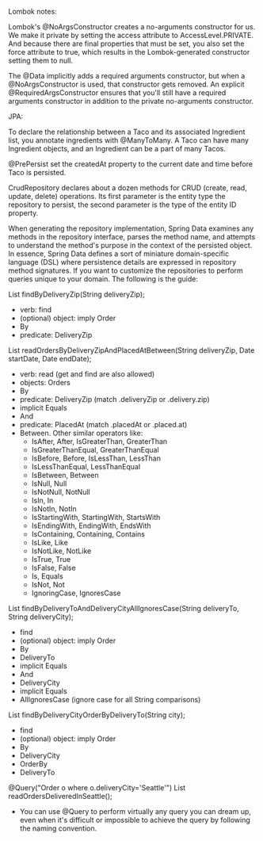 Lombok notes:

Lombok's @NoArgsConstructor creates a no-arguments constructor for us. We make it private by setting the access attribute to AccessLevel.PRIVATE. And because there are final properties that must be set, you also set the force attribute to true, which results in the Lombok-generated constructor setting them to null.

The @Data implicitly adds a required arguments constructor, but when a @NoArgsConstructor is used, that constructor gets removed. An explicit @RequiredArgsConstructor ensures that you'll still have a required arguments constructor in addition to the private no-arguments constructor. 

JPA:

To declare the relationship between a Taco and its associated Ingredient list, you annotate ingredients with @ManyToMany. A Taco can have many Ingredient objects, and an Ingredient can be a part of many Tacos.

@PrePersist set the createdAt property to the current date and time before Taco is persisted. 

CrudRepository declares about a dozen methods for CRUD (create, read, update, delete) operations. Its first parameter is the entity type the repository to persist, the second parameter is the type of the entity ID property.

When generating the repository implementation, Spring Data examines any methods in the repository interface, parses the method name, and attempts to understand the method's purpose in the context of the persisted object. In essence, Spring Data defines a sort of miniature domain-specific language (DSL) where persistence details are expressed in repository method signatures. If you want to customize the repositories to perform queries unique to your domain. The following is the guide:
 
List<Order> findByDeliveryZip(String deliveryZip);
* verb: find
* (optional) object: imply Order
* By
* predicate: DeliveryZip

List<Order> readOrdersByDeliveryZipAndPlacedAtBetween(String deliveryZip, Date startDate, Date endDate);
* verb: read (get and find are also allowed)
* objects: Orders
* By
* predicate: DeliveryZip (match .deliveryZip or .delivery.zip)
* implicit Equals
* And
* predicate: PlacedAt (match .placedAt or .placed.at)
* Between. Other similar operators like:
  * IsAfter, After, IsGreaterThan, GreaterThan
  * IsGreaterThanEqual, GreaterThanEqual
  * IsBefore, Before, IsLessThan, LessThan
  * IsLessThanEqual, LessThanEqual
  * IsBetween, Between
  * IsNull, Null
  * IsNotNull, NotNull
  * IsIn, In
  * IsNotIn, NotIn
  * IsStartingWith, StartingWith, StartsWith
  * IsEndingWith, EndingWith, EndsWith
  * IsContaining, Containing, Contains
  * IsLike, Like
  * IsNotLike, NotLike
  * IsTrue, True
  * IsFalse, False
  * Is, Equals
  * IsNot, Not
  * IgnoringCase, IgnoresCase

List<Order> findByDeliveryToAndDeliveryCityAllIgnoresCase(String deliveryTo, String deliveryCity);
* find
* (optional) object: imply Order
* By
* DeliveryTo
* implicit Equals
* And
* DeliveryCity
* implicit Equals
* AllIgnoresCase (ignore case for all String comparisons)

List<Order> findByDeliveryCityOrderByDeliveryTo(String city);
* find
* (optional) object: imply Order
* By
* DeliveryCity
* OrderBy
* DeliveryTo

@Query("Order o where o.deliveryCity='Seattle'")
List<Order> readOrdersDeliveredInSeattle();
* You can use @Query to perform virtually any query you can dream up, even when it's difficult or impossible to achieve the query by following the naming convention.
